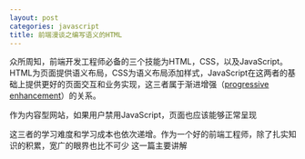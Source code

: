 ```yaml
---
layout: post
categories: javascript
title: 前端漫谈之编写语义的HTML
---
```


众所周知，前端开发工程师必备的三个技能为HTML，CSS，以及JavaScript。HTML为页面提供语义布局，CSS为语义布局添加样式，JavaScript在这两者的基础上提供更好的页面交互和业务实现，这三者属于渐进增强（[progressive enhancement](http://en.wikipedia.org/wiki/Progressive_enhancement "查看维基的解释")）的关系。

作为内容型网站，如果用户禁用JavaScript，页面也应该能够正常呈现

这三者的学习难度和学习成本也依次递增。作为一个好的前端工程师，除了扎实知识的积累，宽广的眼界也比不可少
这一篇主要讲解